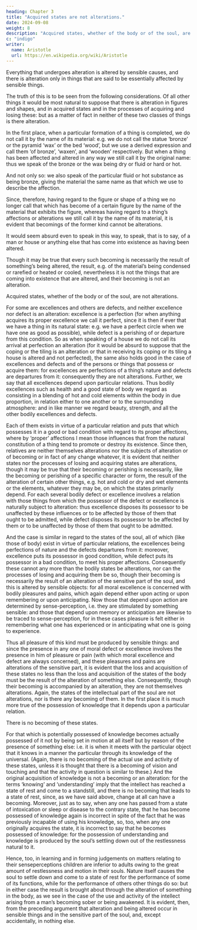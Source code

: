 ```yaml
---
heading: Chapter 3
title: "Acquired states are not alterations."
date: 2024-09-08
weight: 8
description: "Acquired states, whether of the body or of the soul, are not alterations."
c: "indigo"
writer:
  name: Aristotle 
  url: https://en.wikipedia.org/wiki/Aristotle
---
```



Everything that undergoes alteration is altered by sensible causes, and there is alteration only in things that are said to be essentially affected by sensible things. 

The truth of this is to be seen from the following considerations. Of all other things it would
be most natural to suppose that there is alteration in figures and shapes, and in acquired
states and in the processes of acquiring and losing these: but as a matter of fact in
neither of these two classes of things is there alteration.

In the first place, when a particular formation of a thing is completed, we do not call it by the name of its material: e.g. we do not call the statue ‘bronze’ or the pyramid ‘wax’ or the bed ‘wood’, but we use a derived expression and call them ‘of bronze’, ‘waxen’, and ‘wooden’ respectively. But when a thing has been affected and altered in any way we still call it by the original name: thus we speak of the bronze or the wax being dry or fluid or hard or hot.

And not only so: we also speak of the particular fluid or hot substance as being bronze,
giving the material the same name as that which we use to describe the affection.

Since, therefore, having regard to the figure or shape of a thing we no longer call that which has become of a certain figure by the name of the material that exhibits the figure, whereas having regard to a thing’s affections or alterations we still call it by the name of its material, it is evident that becomings of the former kind cannot be alterations. 

It would seem absurd even to speak in this way, to speak, that is to say, of a man or house or anything else that has come into existence as having been altered. 

Though it may be true that every such becoming is necessarily the result of something’s being altered, the result, e.g. of the material’s being condensed or rarefied or heated or cooled, nevertheless it is not the things that are coming into existence that are altered, and their becoming is not an alteration.

Acquired states, whether of the body or of the soul, are not alterations.

For some are excellences and others are defects, and neither excellence nor defect is an
alteration: excellence is a perfection (for when anything acquires its proper excellence
we call it perfect, since it is then if ever that we have a thing in its natural state: e.g. we
have a perfect circle when we have one as good as possible), while defect is a perishing
of or departure from this condition. So as when speaking of a house we do not call its
arrival at perfection an alteration (for it would be absurd to suppose that the coping or
the tiling is an alteration or that in receiving its coping or its tiling a house is altered and
not perfected), the same also holds good in the case of excellences and defects and of the
persons or things that possess or acquire them: for excellences are perfections of a
thing’s nature and defects are departures from it: consequently they are not alterations.
Further, we say that all excellences depend upon particular relations. Thus bodily
excellences such as health and a good state of body we regard as consisting in a
blending of hot and cold elements within the body in due proportion, in relation either to
one another or to the surrounding atmosphere: and in like manner we regard beauty,
strength, and all the other bodily excellences and defects.

Each of them exists in virtue of a particular relation and puts that which possesses it in a
good or bad condition with regard to its proper affections, where by ‘proper’ affections I
mean those influences that from the natural constitution of a thing tend to promote or
destroy its existence. Since then, relatives are neither themselves alterations nor the
subjects of alteration or of becoming or in fact of any change whatever, it is evident that neither states nor the processes of losing and acquiring states are alterations, though it may be true that their becoming or perishing is necessarily, like the becoming or
perishing of a specific character or form, the result of the alteration of certain other
things, e.g. hot and cold or dry and wet elements or the elements, whatever they may be,
on which the states primarily depend. For each several bodily defect or excellence
involves a relation with those things from which the possessor of the defect or
excellence is naturally subject to alteration: thus excellence disposes its possessor to be
unaffected by these influences or to be affected by those of them that ought to be
admitted, while defect disposes its possessor to be affected by them or to be unaffected
by those of them that ought to be admitted.

And the case is similar in regard to the states of the soul, all of which (like those of
body) exist in virtue of particular relations, the excellences being perfections of nature
and the defects departures from it: moreover, excellence puts its possessor in good
condition, while defect puts its possessor in a bad condition, to meet his proper
affections. Consequently these cannot any more than the bodily states be alterations, nor
can the processes of losing and acquiring them be so, though their becoming is
necessarily the result of an alteration of the sensitive part of the soul, and this is altered
by sensible objects: for all moral excellence is concerned with bodily pleasures and
pains, which again depend either upon acting or upon remembering or upon
anticipating. Now those that depend upon action are determined by sense-perception,
i.e. they are stimulated by something sensible: and those that depend upon memory or
anticipation are likewise to be traced to sense-perception, for in these cases pleasure is
felt either in remembering what one has experienced or in anticipating what one is going
to experience.

Thus all pleasure of this kind must be produced by sensible things: and since the
presence in any one of moral defect or excellence involves the presence in him of
pleasure or pain (with which moral excellence and defect are always concerned), and
these pleasures and pains are alterations of the sensitive part, it is evident that the loss
and acquisition of these states no less than the loss and acquisition of the states of the
body must be the result of the alteration of something else. Consequently, though their
becoming is accompanied by an alteration, they are not themselves alterations.
Again, the states of the intellectual part of the soul are not alterations, nor is there any
becoming of them. In the first place it is much more true of the possession of knowledge
that it depends upon a particular relation.

There is no becoming of these states. 

For that which is potentially possessed of knowledge becomes actually possessed of it not by being set in motion at all itself but by reason of the presence of something else: i.e. it is when it meets with the particular
object that it knows in a manner the particular through its knowledge of the universal.
(Again, there is no becoming of the actual use and activity of these states, unless it is
thought that there is a becoming of vision and touching and that the activity in question
is similar to these.) And the original acquisition of knowledge is not a becoming or an
alteration: for the terms ‘knowing’ and ‘understanding’ imply that the intellect has
reached a state of rest and come to a standstill, and there is no becoming that leads to a
state of rest, since, as we have said above, change at all can have a becoming.
Moreover, just as to say, when any one has passed from a state of intoxication or sleep
or disease to the contrary state, that he has become possessed of knowledge again is
incorrect in spite of the fact that he was previously incapable of using his knowledge,
so, too, when any one originally acquires the state, it is incorrect to say that he becomes
possessed of knowledge: for the possession of understanding and knowledge is
produced by the soul’s settling down out of the restlessness natural to it.

Hence, too, in learning and in forming judgements on matters relating to their senseperceptions children are inferior to adults owing to the great amount of restlessness and
motion in their souls. Nature itself causes the soul to settle down and come to a state of
rest for the performance of some of its functions, while for the performance of others
other things do so: but in either case the result is brought about through the alteration of
something in the body, as we see in the case of the use and activity of the intellect
arising from a man’s becoming sober or being awakened. It is evident, then, from the
preceding argument that alteration and being altered occur in sensible things and in the
sensitive part of the soul, and, except accidentally, in nothing else.

